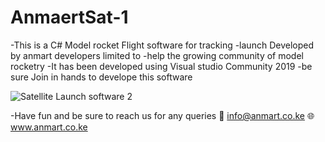# AnmaertSat-1
-This is a C#  Model rocket Flight software for tracking 
-launch Developed by anmart developers limited to 
-help the growing community of model rocketry
-It has been developed using Visual studio Community 2019 
-be sure Join in hands to develope this software

![Satellite Launch software 2](https://user-images.githubusercontent.com/111366356/185787407-dcd31913-0186-41cf-a3ef-334a17f5de70.PNG)

-Have fun and be sure to reach us for any queries 📧 info@anmart.co.ke 🌐www.anmart.co.ke
